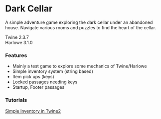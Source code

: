 # Dark Cellar

A simple adventure game exploring the dark cellar under an abandoned house. Navigate various rooms and puzzles to find the heart of the cellar.

Twine 2.3.7\
Harlowe 3.1.0

### Features

- Mainly a test game to explore some mechanics of Twine/Harlowe
- Simple inventory system (string based)
- Item pick ups (keys)
- Locked passages needing keys
- Startup, Footer passages

### Tutorials
[Simple Inventory in Twine2](https://gersande.com/blog/designing-inventories-in-twine-2-with-the-built-in-harlowe-macros/#1)
